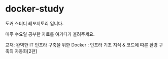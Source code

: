 # docker-study

도커 스터디 레포지토리 입니다.

매주 수요일 공부한 자료를 여기다가 올려주세요.

교재: 완벽한 IT 인프라 구축을 위한 Docker : 인프라 기초 지식 & 코드에 따른 환경 구축의 자동화[2판]
